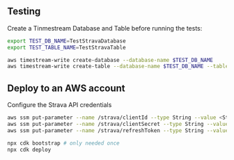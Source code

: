 ## Testing

Create a Tinmestream Database and Table before running the tests:

```bash
export TEST_DB_NAME=TestStravaDatabase
export TEST_TABLE_NAME=TestStravaTable

aws timestream-write create-database --database-name $TEST_DB_NAME
aws timestream-write create-table --database-name $TEST_DB_NAME --table-name $TEST_TABLE_NAME
```

## Deploy to an AWS account

Configure the Strava API credentials

```bash
aws ssm put-parameter --name /strava/clientId --type String --value <Strava Client ID>
aws ssm put-parameter --name /strava/clientSecret --type String --value <Strava Client Secret>
aws ssm put-parameter --name /strava/refreshToken --type String --value <Strava Refresh Token>
```

```bash
npx cdk bootstrap # only needed once
npx cdk deploy
```
